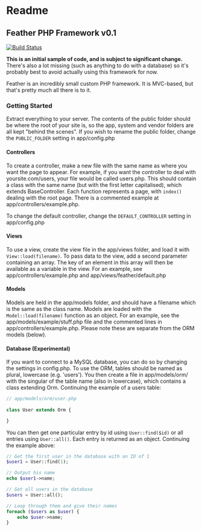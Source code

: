 # Readme

## Feather PHP Framework v0.1

[![Build Status](https://travis-ci.org/BobLoco/Feather.png?branch=master)](https://travis-ci.org/BobLoco/Feather)

**This is an initial sample of code, and is subject to significant change.** There's also a lot missing (such as anything to do with a database) so it's probably best to avoid actually using this framework for now.

Feather is an incredibly small custom PHP framework. It is MVC-based, but that's pretty much all there is to it.

### Getting Started

Extract everything to your server. The contents of the public folder should be where the root of your site is, so the app, system and vendor folders are all kept "behind the scenes". If you wish to rename the public folder, change the ```PUBLIC_FOLDER``` setting in app/config.php

#### Controllers

To create a controller, make a new file with the same name as where you want the page to appear. For example, if you want the controller to deal with yoursite.com/users, your file would be called users.php. This should contain a class with the same name (but with the first letter capitalised), which extends BaseController. Each function represents a page, with ```index()``` dealing with the root page. There is a commented example at app/controllers/example.php.

To change the default controller, change the ```DEFAULT_CONTROLLER``` setting in app/config.php

#### Views

To use a view, create the view file in the app/views folder, and load it with ```View::load(filename)```. To pass data to the view, add a second parameter containing an array. The key of an element in this array will then be available as a variable in the view. For an example, see app/controllers/example.php and app/views/feather/default.php

#### Models

Models are held in the app/models folder, and should have a filename which is the same as the class name. Models are loaded with the ```Model::load(filename)``` function as an object. For an example, see the app/models/example/stuff.php file and the commented lines in app/controllers/example.php. Please note these are separate from the ORM models (below).

#### Database (Experimental)

If you want to connect to a MySQL database, you can do so by changing the settings in config.php. To use the ORM, tables should be named as plural, lowercase (e.g. 'users'). You then create a file in app/models/orm/ with the singular of the table name (also in lowercase), which contains a class extending Orm. Continuing the example of a users table:

```php
// app/models/orm/user.php
 
class User extends Orm {

}

```

You can then get one particular entry by id using ```User::find($id)``` or all entries using ```User::all()```. Each entry is returned as an object. Continuing the example above:

```php
// Get the first user in the database with an ID of 1
$user1 = User::find(1);

// Output his name
echo $user1->name;

// Get all users in the database
$users = User::all();

// Loop through them and give their names
foreach ($users as $user) {
	echo $user->name;
}
```